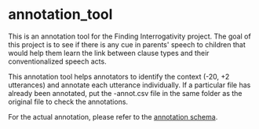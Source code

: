 # annotation_tool
This is an annotation tool for the Finding Interrogativity project.
The goal of this project is to see if there is any cue in parents' speech to children that would help them learn the link between clause types and their conventionalized speech acts.

This annotation tool helps annotators to identify the context (-20, +2 utterances) and annotate each utterance individually. If a particular file has already been annotated, put the -annot.csv file in the same folder as the original file to check the annotations.

For the actual annotation, please refer to the [annotation schema](../schema.pdf). 

